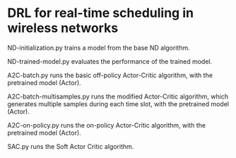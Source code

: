 # DRL for real-time scheduling in wireless networks

ND-initialization.py trains a model from the base ND algorithm.

ND-trained-model.py evaluates the performance of the trained model.

A2C-batch.py runs the basic off-policy Actor-Critic algorithm, with the pretrained model (Actor).

A2C-batch-multisamples.py runs the modified Actor-Critic algorithm, which generates multiple samples during each time slot, with the pretrained model (Actor).

A2C-on-policy.py runs the on-policy Actor-Critic algorithm, with the pretrained model (Actor).

SAC.py runs the Soft Actor Critic algorithm.
